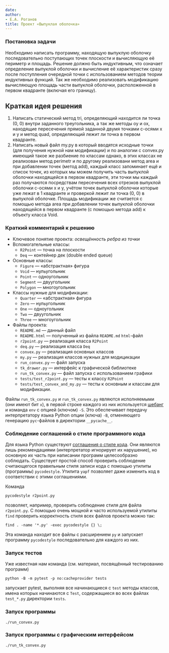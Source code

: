```yaml
---
date: 
author:
- Е.А. Роганов
title: Проект «Выпуклая оболочка»
---
```


### Постановка задачи

Необходимо написать программу, находящую выпуклую оболочку последовательно
поступающих точек плоскости и вычисляющую её периметр и площадь. Решение
должно быть индуктивным, что означает определение выпуклой оболочки и
вычисление её характеристик сразу после поступления очередной точки с
использованием методов теории индуктивных функций. Так же необходимо реализовать модификацию вычисляющую площадь части выпуклой оболочки, расположенной в первом квадранте (включая его границу).

## Краткая идея решения

1. Написать статический метод tri, определяющий находится ли точка (0, 0) внутри заданного треугольника, а так же методы oy и ox, находящие пересечения прямой заданной двумя точками с-осями x и y и метод quad, определяющий лежит ли точка в первом квадранте.
2. Написать новый файл my.py в который вводятся исходные точки (для получения нужной нам модификации) и по аналогии с convex.py имеющий такое же разбиение по классам однако, в этих классах не реализован метод perimetr и по другому реализовани метод area и при добавлении точек (метод add), каждый класс запоминает ещё и список точек, из которых мы можем получить часть выпуклой оболочки находящейся в первом квадранте, эти точки мы каждый раз получаются посредствам пересечения всех отрезков выпуклой оболочки с-осями x и y, учётом точек выпуклой оболочки которые уже лежат в 1 квадранте и проверкой лежит ли точка (0, 0) в выпуклой оболочке. Площадь модификации же считается c помощью метода area при добавлении  точек выпуклой оболочки находящейся в первом квадранте (с помощью метода add) к объекту класса Void.

### Краткий комментарий к решению

- Ключевое понятие проекта: *освещённость ребра из точки* 
- Вспомогательные классы:
    - `R2Point` — точка на плоскости
    - `Deq` — контейнер дек (double ended queue)
- Основные классы:
    - `Figure` — «абстрактная» фигура
    - `Void` — нульугольник
    - `Point` — одноугольник
    - `Segment` — двуугольник
    - `Polygon` — многоугольник
- Классы нужные для модификации:
    - `Quarter` — «абстрактная» фигура
    - `Zero` — нульугольник
    - `One` — одноугольник
    - `Two` — двуугольник
    - `Three` — многоугольник
- Файлы проекта:
    - `README.md` — данный файл
    - `README.html` — полученный из файла `README.md` `html`-файл
    - `r2point.py` — реализация класса `R2Point`
    - `deq.py` —  реализация класса `Deq`
    - `convex.py` — реализация основных классов
    - `my.py` — реализация классов нужных для модицикации
    - `run_convex.py` — файл запуска
    - `tk_drawer.py` — интерфейс к графической библиотеке
    - `run_tk_convex.py` — файл запуска с использованием графики
    - `tests/test_r2point.py` — тесты к классу `R2Point`
    - `tests/test_convex_and_my.py` — тесты к основным и классам для     модификации.

Файлы `run_tk_convex.py` и `run_tk_convex.py` являются исполняемыми (они имеют
бит `x`), в первой строке каждого из них используется [шебанг](https://ru.wikipedia.org/wiki/%D0%A8%D0%B5%D0%B1%D0%B0%D0%BD%D0%B3_(Unix)) и команда `env` с
опцией (ключом) `-S`. Это обеспечивает передачу интерпретатору языка Python
опции (ключа) `-B`, отменяющего генерацию `pyc`-файлов в директории
`__pycache__`.

### Соблюдение соглашений о стиле программного кода

Для языка Python существуют [соглашения о стиле
кода](https://www.python.org/dev/peps/pep-0008/). Они являются лишь
рекомендациями (интерпретатор игнорирует их нарушение), но основную их
часть при написании программ целесообразно соблюдать. Существует простой
способ проверить соблюдение считающегося правильным
стиля записи кода с помощью утилиты (программы) `pycodestyle`. Утилита
`yapf` позволяет даже изменить код в соответствии с этими соглашениями.

Команда 

    pycodestyle r2point.py

позволяет, например, проверить соблюдение стиля для файла `r2point.py`.
С помощью очень мощной и часто используемой утилиты `find` проверить
корректность стиля всех файлов проекта можно так:

    find . -name '*.py' -exec pycodestyle {} \;

Эта команда находит все файлы с расширением `py` и запускает программу
`pycodestyle` последовательно для каждого из них.

### Запуск тестов

Уже известная нам команда (см. материал, посвящённый тестированию программ)

    python -B -m pytest -p no:cacheprovider tests

запускает pytest, выполняя все начинающиеся с `test` методы классов,
имена которых начинаются с `Test`, содержащиеся во всех файлах `test_*.py`
директории `tests`.

### Запуск программы

`./run_convex.py`

### Запуск программы с графическим интерфейсом

`./run_tk_convex.py`
